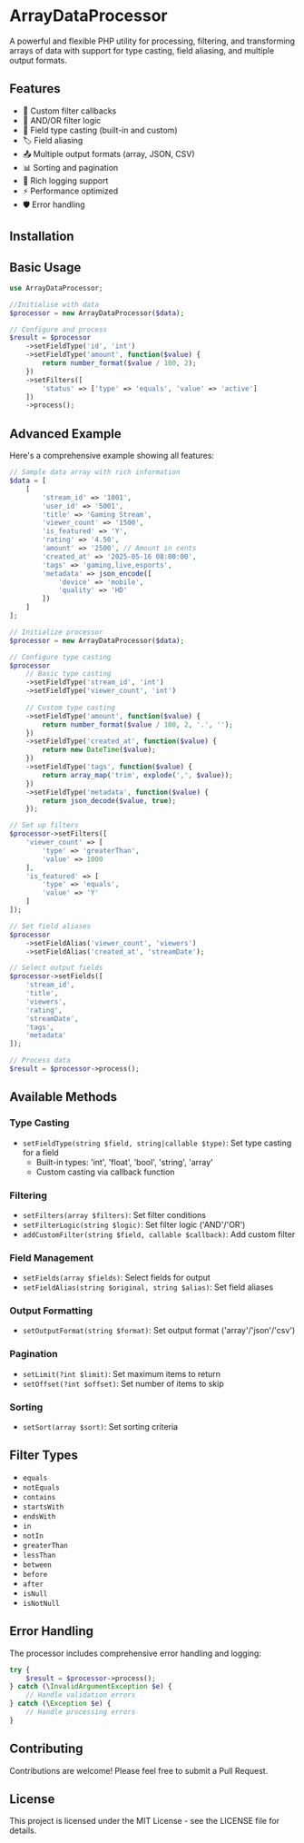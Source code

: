 # ArrayDataProcessor

A powerful and flexible PHP utility for processing, filtering, and transforming arrays of data with support for type casting, field aliasing, and multiple output formats.

## Features

- 🔄 Custom filter callbacks
- 🔀 AND/OR filter logic
- 📝 Field type casting (built-in and custom)
- 🏷️ Field aliasing
- 📤 Multiple output formats (array, JSON, CSV)
- 📊 Sorting and pagination
- 📝 Rich logging support
- ⚡ Performance optimized
- 🛡️ Error handling

## Installation



## Basic Usage

```php
use ArrayDataProcessor;

//Initialise with data
$processor = new ArrayDataProcessor($data);

// Configure and process
$result = $processor
    ->setFieldType('id', 'int')
    ->setFieldType('amount', function($value) {
        return number_format($value / 100, 2);
    })
    ->setFilters([
        'status' => ['type' => 'equals', 'value' => 'active']
    ])
    ->process();
```

## Advanced Example

Here's a comprehensive example showing all features:

```php
// Sample data array with rich information
$data = [
    [
        'stream_id' => '1001',
        'user_id' => '5001',
        'title' => 'Gaming Stream',
        'viewer_count' => '1500',
        'is_featured' => 'Y',
        'rating' => '4.50',
        'amount' => '2500', // Amount in cents
        'created_at' => '2025-05-16 08:00:00',
        'tags' => 'gaming,live,esports',
        'metadata' => json_encode([
            'device' => 'mobile',
            'quality' => 'HD'
        ])
    ]
];

// Initialize processor
$processor = new ArrayDataProcessor($data);

// Configure type casting
$processor
    // Basic type casting
    ->setFieldType('stream_id', 'int')
    ->setFieldType('viewer_count', 'int')
    
    // Custom type casting
    ->setFieldType('amount', function($value) {
        return number_format($value / 100, 2, '.', '');
    })
    ->setFieldType('created_at', function($value) {
        return new DateTime($value);
    })
    ->setFieldType('tags', function($value) {
        return array_map('trim', explode(',', $value));
    })
    ->setFieldType('metadata', function($value) {
        return json_decode($value, true);
    });

// Set up filters
$processor->setFilters([
    'viewer_count' => [
        'type' => 'greaterThan',
        'value' => 1000
    ],
    'is_featured' => [
        'type' => 'equals',
        'value' => 'Y'
    ]
]);

// Set field aliases
$processor
    ->setFieldAlias('viewer_count', 'viewers')
    ->setFieldAlias('created_at', 'streamDate');

// Select output fields
$processor->setFields([
    'stream_id',
    'title',
    'viewers',
    'rating',
    'streamDate',
    'tags',
    'metadata'
]);

// Process data
$result = $processor->process();
```

## Available Methods

### Type Casting
- `setFieldType(string $field, string|callable $type)`: Set type casting for a field
  - Built-in types: 'int', 'float', 'bool', 'string', 'array'
  - Custom casting via callback function

### Filtering
- `setFilters(array $filters)`: Set filter conditions
- `setFilterLogic(string $logic)`: Set filter logic ('AND'/'OR')
- `addCustomFilter(string $field, callable $callback)`: Add custom filter

### Field Management
- `setFields(array $fields)`: Select fields for output
- `setFieldAlias(string $original, string $alias)`: Set field aliases

### Output Formatting
- `setOutputFormat(string $format)`: Set output format ('array'/'json'/'csv')

### Pagination
- `setLimit(?int $limit)`: Set maximum items to return
- `setOffset(?int $offset)`: Set number of items to skip

### Sorting
- `setSort(array $sort)`: Set sorting criteria

## Filter Types

- `equals`
- `notEquals`
- `contains`
- `startsWith`
- `endsWith`
- `in`
- `notIn`
- `greaterThan`
- `lessThan`
- `between`
- `before`
- `after`
- `isNull`
- `isNotNull`

## Error Handling

The processor includes comprehensive error handling and logging:

```php
try {
    $result = $processor->process();
} catch (\InvalidArgumentException $e) {
    // Handle validation errors
} catch (\Exception $e) {
    // Handle processing errors
}
```

## Contributing

Contributions are welcome! Please feel free to submit a Pull Request.

## License

This project is licensed under the MIT License - see the LICENSE file for details.
